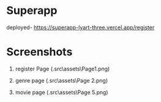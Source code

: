 # Superapp
deployed- https://superapp-lyart-three.vercel.app/register
# Screenshots

1. register Page
(.src\assets\Page1.png)

2. genre page
(.src\assets\Page 2.png)

3. movie page
(.src\assets\Page 5.png)
